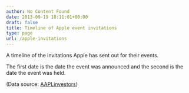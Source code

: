 ```yaml
---
author: No Content Found
date: 2013-09-19 18:11:01+00:00
draft: false
title: Timeline of Apple event invitations
type: page
url: /apple-invitations
---
```


A timeline of the invitations Apple has sent out for their events.

The first date is the date the event was announced and the second is the date the event was held.

(Data source: [AAPLinvestors](http://aaplinvestors.net/marketing/events/))
